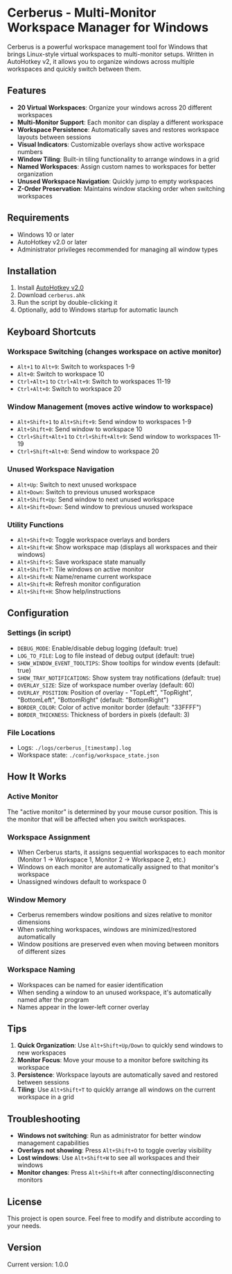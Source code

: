 # Cerberus - Multi-Monitor Workspace Manager for Windows

Cerberus is a powerful workspace management tool for Windows that brings Linux-style virtual workspaces to multi-monitor setups. Written in AutoHotkey v2, it allows you to organize windows across multiple workspaces and quickly switch between them.

## Features

- **20 Virtual Workspaces**: Organize your windows across 20 different workspaces
- **Multi-Monitor Support**: Each monitor can display a different workspace
- **Workspace Persistence**: Automatically saves and restores workspace layouts between sessions
- **Visual Indicators**: Customizable overlays show active workspace numbers
- **Window Tiling**: Built-in tiling functionality to arrange windows in a grid
- **Named Workspaces**: Assign custom names to workspaces for better organization
- **Unused Workspace Navigation**: Quickly jump to empty workspaces
- **Z-Order Preservation**: Maintains window stacking order when switching workspaces

## Requirements

- Windows 10 or later
- AutoHotkey v2.0 or later
- Administrator privileges recommended for managing all window types

## Installation

1. Install [AutoHotkey v2.0](https://www.autohotkey.com/download/ahk-v2.exe)
2. Download `cerberus.ahk`
3. Run the script by double-clicking it
4. Optionally, add to Windows startup for automatic launch

## Keyboard Shortcuts

### Workspace Switching (changes workspace on active monitor)
- `Alt+1` to `Alt+9`: Switch to workspaces 1-9
- `Alt+0`: Switch to workspace 10
- `Ctrl+Alt+1` to `Ctrl+Alt+9`: Switch to workspaces 11-19
- `Ctrl+Alt+0`: Switch to workspace 20

### Window Management (moves active window to workspace)
- `Alt+Shift+1` to `Alt+Shift+9`: Send window to workspaces 1-9
- `Alt+Shift+0`: Send window to workspace 10
- `Ctrl+Shift+Alt+1` to `Ctrl+Shift+Alt+9`: Send window to workspaces 11-19
- `Ctrl+Shift+Alt+0`: Send window to workspace 20

### Unused Workspace Navigation
- `Alt+Up`: Switch to next unused workspace
- `Alt+Down`: Switch to previous unused workspace
- `Alt+Shift+Up`: Send window to next unused workspace
- `Alt+Shift+Down`: Send window to previous unused workspace

### Utility Functions
- `Alt+Shift+O`: Toggle workspace overlays and borders
- `Alt+Shift+W`: Show workspace map (displays all workspaces and their windows)
- `Alt+Shift+S`: Save workspace state manually
- `Alt+Shift+T`: Tile windows on active monitor
- `Alt+Shift+N`: Name/rename current workspace
- `Alt+Shift+R`: Refresh monitor configuration
- `Alt+Shift+H`: Show help/instructions

## Configuration

### Settings (in script)
- `DEBUG_MODE`: Enable/disable debug logging (default: true)
- `LOG_TO_FILE`: Log to file instead of debug output (default: true)
- `SHOW_WINDOW_EVENT_TOOLTIPS`: Show tooltips for window events (default: true)
- `SHOW_TRAY_NOTIFICATIONS`: Show system tray notifications (default: true)
- `OVERLAY_SIZE`: Size of workspace number overlay (default: 60)
- `OVERLAY_POSITION`: Position of overlay - "TopLeft", "TopRight", "BottomLeft", "BottomRight" (default: "BottomRight")
- `BORDER_COLOR`: Color of active monitor border (default: "33FFFF")
- `BORDER_THICKNESS`: Thickness of borders in pixels (default: 3)

### File Locations
- Logs: `./logs/cerberus_[timestamp].log`
- Workspace state: `./config/workspace_state.json`

## How It Works

### Active Monitor
The "active monitor" is determined by your mouse cursor position. This is the monitor that will be affected when you switch workspaces.

### Workspace Assignment
- When Cerberus starts, it assigns sequential workspaces to each monitor (Monitor 1 → Workspace 1, Monitor 2 → Workspace 2, etc.)
- Windows on each monitor are automatically assigned to that monitor's workspace
- Unassigned windows default to workspace 0

### Window Memory
- Cerberus remembers window positions and sizes relative to monitor dimensions
- When switching workspaces, windows are minimized/restored automatically
- Window positions are preserved even when moving between monitors of different sizes

### Workspace Naming
- Workspaces can be named for easier identification
- When sending a window to an unused workspace, it's automatically named after the program
- Names appear in the lower-left corner overlay

## Tips

1. **Quick Organization**: Use `Alt+Shift+Up/Down` to quickly send windows to new workspaces
2. **Monitor Focus**: Move your mouse to a monitor before switching its workspace
3. **Persistence**: Workspace layouts are automatically saved and restored between sessions
4. **Tiling**: Use `Alt+Shift+T` to quickly arrange all windows on the current workspace in a grid

## Troubleshooting

- **Windows not switching**: Run as administrator for better window management capabilities
- **Overlays not showing**: Press `Alt+Shift+O` to toggle overlay visibility
- **Lost windows**: Use `Alt+Shift+W` to see all workspaces and their windows
- **Monitor changes**: Press `Alt+Shift+R` after connecting/disconnecting monitors

## License

This project is open source. Feel free to modify and distribute according to your needs.

## Version

Current version: 1.0.0